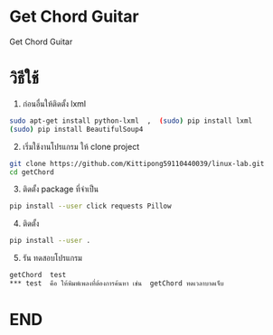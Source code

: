 # Get Chord Guitar

Get Chord Guitar


#  วิธีใช้ 
1.  ก่อนอื่นให้ติดตั้ง lxml
```sh
sudo apt-get install python-lxml  ,  (sudo) pip install lxml
(sudo) pip install BeautifulSoup4  
```
2. เริ่มใช้งานโปรแกรม ให้ clone project 
```sh
git clone https://github.com/Kittipong59110440039/linux-lab.git
cd getChord
```
3. ติดตั้ง package ที่จำเป็น
```sh
pip install --user click requests Pillow
```
4. ติดตั้ง
```sh
pip install --user .
```
5. รัน ทดสอบโปรแกรม
```sh
getChord  test
*** test  คือ ให้พิมพ์เพลงที่ต้องการค้นหา เช่น  getChord ทดเวลาบาดเจ็บ
```

# END 
